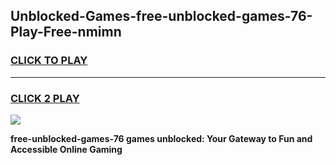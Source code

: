 
## Unblocked-Games-free-unblocked-games-76-Play-Free-nmimn
<h3>
<a href="https://premium76.site?title=free-unblocked-games-76&ref=20A">CLICK TO PLAY</a></h3>
<hr>

<h3>
<a href="https://premium76.site?title=free-unblocked-games-76&ref=20A">CLICK 2 PLAY</a>
  
</h3>

<a href="https://premium76.site?title=free-unblocked-games-76&ref=20A"><img src="https://clearcache.store/games.png"></a>


**free-unblocked-games-76 games unblocked: Your Gateway to Fun and Accessible Online Gaming**
